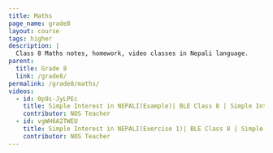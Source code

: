 ```yaml
---
title: Maths
page_name: grade8
layout: course
tags: higher
description: |
  Class 8 Maths notes, homework, video classes in Nepali language.
parent:
  title: Grade 8
  link: /grade8/
permalink: /grade8/maths/
videos:
  - id: 0p9i-JyLPEc
    title: Simple Interest in NEPALI(Example)| BLE Class 8 | Simple Interest in NEPALI | C Math in NEPALI
    contributor: NOS Teacher
  - id: vgWH6A2TWEU
    title: Simple Interest in NEPALI(Exercise 1)| BLE Class 8 | Simple Interest in NEPALI | C Math in NEPALI
    contributor: NOS Teacher
---
```

